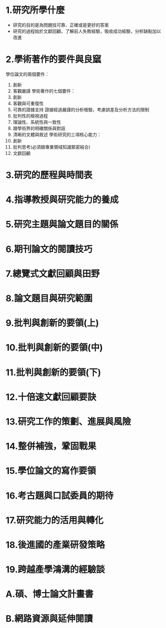 # 1.研究所學什麼
* 研究的目的是為問題找可靠、正確或是更好的答案
* 研究的過程始於文獻回顧，了解前人失敗經驗，吸收成功經驗，分析缺點加以改進
# 2.學術著作的要件與良窳
學位論文的兩個要件：
  1. 創新
  2. 客觀嚴謹
學術著作的七個要件：
  1. 創新
  2. 客觀與可重復性
  3. 可靠的證據支持
    證據經過嚴謹的分析檢驗，考慮誤差及分析方法的限制
  4. 批判性的檢視過程
  5. 理論性、系統性與一致性
  6. 跟學術界的明確關係與對話
  7. 清晰的文體與敘述
學術研究的三項核心能力：
  1. 創新
  2. 批判思考(必須跟專業領域知識緊密結合)
  3. 文獻回顧
# 3.研究的歷程與時間表
# 4.指導教授與研究能力的養成
# 5.研究主題與論文題目的關係
# 6.期刊論文的閱讀技巧
# 7.總覽式文獻回顧與田野
# 8.論文題目與研究範圍
# 9.批判與創新的要領(上)
# 10.批判與創新的要領(中)
# 11.批判與創新的要領(下)
# 12.十倍速文獻回顧要訣
# 13.研究工作的策劃、進展與風險
# 14.整併補強，鞏固戰果
# 15.學位論文的寫作要領
# 16.考古題與口試委員的期待
# 17.研究能力的活用與轉化
# 18.後進國的產業研發策略
# 19.跨越產學鴻溝的經驗談
# A.碩、博士論文計畫書
# B.網路資源與延伸閱讀
